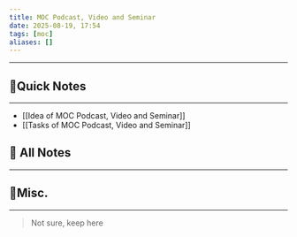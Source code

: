 ```yaml
---
title: MOC Podcast, Video and Seminar
date: 2025-08-19, 17:54
tags: [moc]
aliases: []
---
```

____
## 🚀Quick Notes
---
- [[Idea of MOC Podcast, Video and Seminar]]
- [[Tasks of MOC Podcast, Video and Seminar]]

## 📝 All Notes
---





## 📒Misc.
---
>Not sure, keep here

